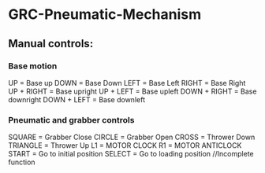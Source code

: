 # GRC-Pneumatic-Mechanism
## Manual controls:

### Base motion 

UP = Base up
DOWN = Base Down
LEFT = Base Left
RIGHT = Base Right
UP + RIGHT = Base upright
UP + LEFT = Base upleft
DOWN + RIGHT = Base downright
DOWN + LEFT = Base downleft

### Pneumatic and grabber controls

SQUARE = Grabber Close
CIRCLE = Grabber Open
CROSS = Thrower Down
TRIANGLE = Thrower Up
L1 = MOTOR CLOCK
R1 = MOTOR ANTICLOCK
START = Go to initial position
SELECT = Go to loading position //Incomplete function

